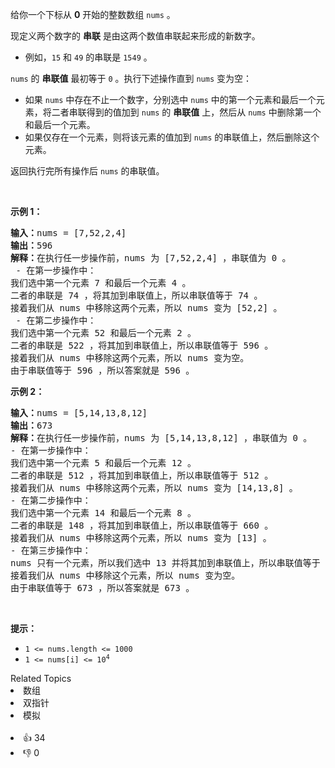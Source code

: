 <p>给你一个下标从 <strong>0</strong> 开始的整数数组&nbsp;<code>nums</code> 。</p>

<p>现定义两个数字的 <strong>串联</strong>&nbsp;是由这两个数值串联起来形成的新数字。</p>

<ul> 
 <li>例如，<code>15</code><span style="">&nbsp;和&nbsp;</span><code>49</code>&nbsp;的串联是&nbsp;<code>1549</code> 。</li> 
</ul>

<p><code>nums</code>&nbsp;的 <strong>串联值</strong>&nbsp;最初等于 <code>0</code> 。执行下述操作直到&nbsp;<code>nums</code>&nbsp;变为空：</p>

<ul> 
 <li>如果&nbsp;<code>nums</code>&nbsp;中存在不止一个数字，分别选中 <code>nums</code> 中的第一个元素和最后一个元素，将二者串联得到的值加到&nbsp;<code>nums</code>&nbsp;的 <strong>串联值</strong> 上，然后从&nbsp;<code>nums</code>&nbsp;中删除第一个和最后一个元素。</li> 
 <li>如果仅存在一个元素，则将该元素的值加到&nbsp;<code>nums</code> 的串联值上，然后删除这个元素。</li> 
</ul>

<p>返回执行完所有操作后<em>&nbsp;</em><code>nums</code> 的串联值。</p>

<p>&nbsp;</p>

<p><strong>示例 1：</strong></p>

<pre>
<b>输入：</b>nums = [7,52,2,4]
<b>输出：</b>596
<b>解释：</b>在执行任一步操作前，nums 为 [7,52,2,4] ，串联值为 0 。
 - 在第一步操作中：
我们选中第一个元素 7 和最后一个元素 4 。
二者的串联是 74 ，将其加到串联值上，所以串联值等于 74 。
接着我们从 nums 中移除这两个元素，所以 nums 变为 [52,2] 。
 - 在第二步操作中： 
我们选中第一个元素 52 和最后一个元素 2 。 
二者的串联是 522 ，将其加到串联值上，所以串联值等于 596 。
接着我们从 nums 中移除这两个元素，所以 nums 变为空。
由于串联值等于 596 ，所以答案就是 596 。
</pre>

<p><strong>示例 2：</strong></p>

<pre>
<b>输入：</b>nums = [5,14,13,8,12]
<b>输出：</b>673
<b>解释：</b>在执行任一步操作前，nums 为 [5,14,13,8,12] ，串联值为 0 。 
- 在第一步操作中： 
我们选中第一个元素 5 和最后一个元素 12 。 
二者的串联是 512 ，将其加到串联值上，所以串联值等于 512 。 
接着我们从 nums 中移除这两个元素，所以 nums 变为 [14,13,8] 。
- 在第二步操作中：
我们选中第一个元素 14 和最后一个元素 8 。
二者的串联是 148 ，将其加到串联值上，所以串联值等于 660 。
接着我们从 nums 中移除这两个元素，所以 nums 变为 [13] 。 
- 在第三步操作中：
nums 只有一个元素，所以我们选中 13 并将其加到串联值上，所以串联值等于 673 。
接着我们从 nums 中移除这个元素，所以 nums 变为空。 
由于串联值等于 673 ，所以答案就是 673 。
</pre>

<p>&nbsp;</p>

<p><strong>提示：</strong></p>

<ul> 
 <li><code>1 &lt;= nums.length &lt;= 1000</code></li> 
 <li><code>1 &lt;= nums[i] &lt;= 10<sup>4</sup></code></li> 
</ul>

<div><div>Related Topics</div><div><li>数组</li><li>双指针</li><li>模拟</li></div></div><br><div><li>👍 34</li><li>👎 0</li></div>